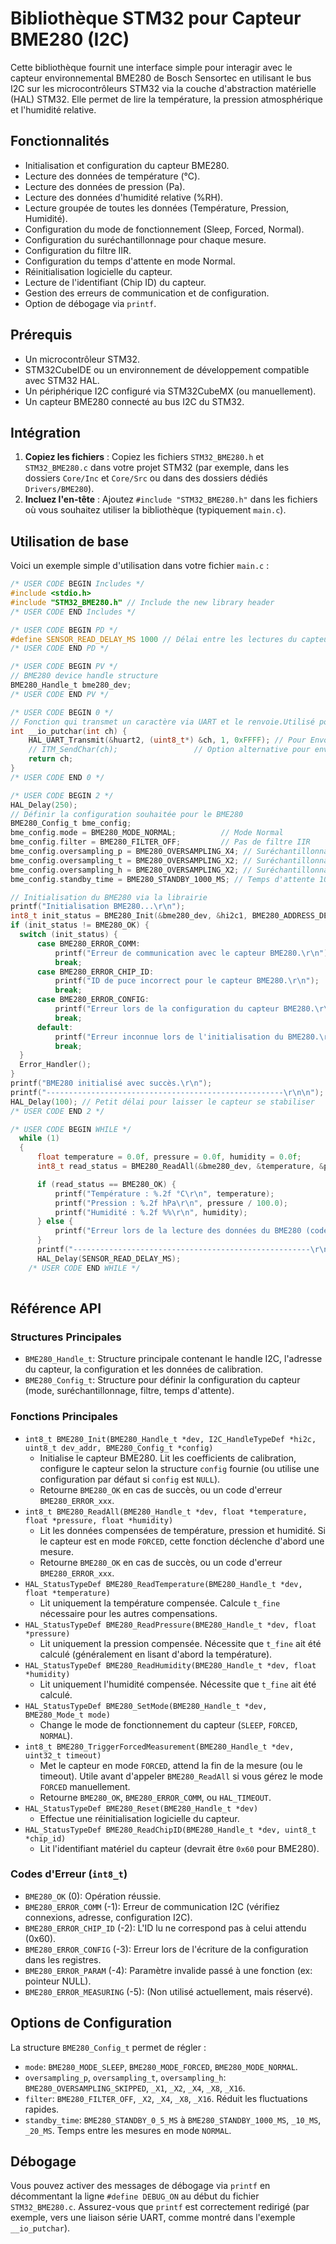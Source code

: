 # Bibliothèque STM32 pour Capteur BME280 (I2C)

Cette bibliothèque fournit une interface simple pour interagir avec le capteur environnemental BME280 de Bosch Sensortec en utilisant le bus I2C sur les microcontrôleurs STM32 via la couche d'abstraction matérielle (HAL) STM32. Elle permet de lire la température, la pression atmosphérique et l'humidité relative.

## Fonctionnalités

*   Initialisation et configuration du capteur BME280.
*   Lecture des données de température (°C).
*   Lecture des données de pression (Pa).
*   Lecture des données d'humidité relative (%RH).
*   Lecture groupée de toutes les données (Température, Pression, Humidité).
*   Configuration du mode de fonctionnement (Sleep, Forced, Normal).
*   Configuration du suréchantillonnage pour chaque mesure.
*   Configuration du filtre IIR.
*   Configuration du temps d'attente en mode Normal.
*   Réinitialisation logicielle du capteur.
*   Lecture de l'identifiant (Chip ID) du capteur.
*   Gestion des erreurs de communication et de configuration.
*   Option de débogage via `printf`.

## Prérequis

*   Un microcontrôleur STM32.
*   STM32CubeIDE ou un environnement de développement compatible avec STM32 HAL.
*   Un périphérique I2C configuré via STM32CubeMX (ou manuellement).
*   Un capteur BME280 connecté au bus I2C du STM32.

## Intégration

1.  **Copiez les fichiers** : Copiez les fichiers `STM32_BME280.h` et `STM32_BME280.c` dans votre projet STM32 (par exemple, dans les dossiers `Core/Inc` et `Core/Src` ou dans des dossiers dédiés `Drivers/BME280`).
2.  **Incluez l'en-tête** : Ajoutez `#include "STM32_BME280.h"` dans les fichiers où vous souhaitez utiliser la bibliothèque (typiquement `main.c`).

## Utilisation de base

Voici un exemple simple d'utilisation dans votre fichier `main.c` :

```c
/* USER CODE BEGIN Includes */
#include <stdio.h>
#include "STM32_BME280.h" // Include the new library header
/* USER CODE END Includes */
```

```c
/* USER CODE BEGIN PD */
#define SENSOR_READ_DELAY_MS 1000 // Délai entre les lectures du capteur
/* USER CODE END PD */
```

```c
/* USER CODE BEGIN PV */
// BME280 device handle structure
BME280_Handle_t bme280_dev;
/* USER CODE END PV */
```

```c
/* USER CODE BEGIN 0 */
// Fonction qui transmet un caractère via UART et le renvoie.Utilisé pour la sortie standard (printf).
int __io_putchar(int ch) {
    HAL_UART_Transmit(&huart2, (uint8_t*) &ch, 1, 0xFFFF); // Pour Envoyer le caractère via UART
    // ITM_SendChar(ch);                 // Option alternative pour envoyer le caractère via ITM
    return ch;
}
/* USER CODE END 0 */
```

```c
/* USER CODE BEGIN 2 */
HAL_Delay(250);
// Définir la configuration souhaitée pour le BME280
BME280_Config_t bme_config;
bme_config.mode = BME280_MODE_NORMAL;          // Mode Normal
bme_config.filter = BME280_FILTER_OFF;         // Pas de filtre IIR
bme_config.oversampling_p = BME280_OVERSAMPLING_X4; // Suréchantillonnage Pression x4
bme_config.oversampling_t = BME280_OVERSAMPLING_X2; // Suréchantillonnage Température x2
bme_config.oversampling_h = BME280_OVERSAMPLING_X2; // Suréchantillonnage Humidité x2
bme_config.standby_time = BME280_STANDBY_1000_MS; // Temps d'attente 1000ms

// Initialisation du BME280 via la librairie
printf("Initialisation BME280...\r\n");
int8_t init_status = BME280_Init(&bme280_dev, &hi2c1, BME280_ADDRESS_DEFAULT, &bme_config); // Passer la config
if (init_status != BME280_OK) {
  switch (init_status) {
	  case BME280_ERROR_COMM:
		  printf("Erreur de communication avec le capteur BME280.\r\n");
		  break;
	  case BME280_ERROR_CHIP_ID:
		  printf("ID de puce incorrect pour le capteur BME280.\r\n");
		  break;
	  case BME280_ERROR_CONFIG:
		  printf("Erreur lors de la configuration du capteur BME280.\r\n");
		  break;
	  default:
		  printf("Erreur inconnue lors de l'initialisation du BME280.\r\n");
		  break;
  }
  Error_Handler();
}
printf("BME280 initialisé avec succès.\r\n");
printf("-----------------------------------------------------\r\n\n");
HAL_Delay(100); // Petit délai pour laisser le capteur se stabiliser
/* USER CODE END 2 */
```

```c
/* USER CODE BEGIN WHILE */
  while (1)
  {
      float temperature = 0.0f, pressure = 0.0f, humidity = 0.0f;
      int8_t read_status = BME280_ReadAll(&bme280_dev, &temperature, &pressure, &humidity);

      if (read_status == BME280_OK) {
          printf("Température : %.2f °C\r\n", temperature);
          printf("Pression : %.2f hPa\r\n", pressure / 100.0);
          printf("Humidité : %.2f %%\r\n", humidity);
      } else {
          printf("Erreur lors de la lecture des données du BME280 (code : %d).\r\n", read_status);
      }
      printf("-----------------------------------------------------\r\n\n");
      HAL_Delay(SENSOR_READ_DELAY_MS);
    /* USER CODE END WHILE */
    
```

## Référence API

### Structures Principales

*   `BME280_Handle_t`: Structure principale contenant le handle I2C, l'adresse du capteur, la configuration et les données de calibration.
*   `BME280_Config_t`: Structure pour définir la configuration du capteur (mode, suréchantillonnage, filtre, temps d'attente).

### Fonctions Principales

*   `int8_t BME280_Init(BME280_Handle_t *dev, I2C_HandleTypeDef *hi2c, uint8_t dev_addr, BME280_Config_t *config)`
    *   Initialise le capteur BME280. Lit les coefficients de calibration, configure le capteur selon la structure `config` fournie (ou utilise une configuration par défaut si `config` est `NULL`).
    *   Retourne `BME280_OK` en cas de succès, ou un code d'erreur `BME280_ERROR_xxx`.
*   `int8_t BME280_ReadAll(BME280_Handle_t *dev, float *temperature, float *pressure, float *humidity)`
    *   Lit les données compensées de température, pression et humidité. Si le capteur est en mode `FORCED`, cette fonction déclenche d'abord une mesure.
    *   Retourne `BME280_OK` en cas de succès, ou un code d'erreur `BME280_ERROR_xxx`.
*   `HAL_StatusTypeDef BME280_ReadTemperature(BME280_Handle_t *dev, float *temperature)`
    *   Lit uniquement la température compensée. Calcule `t_fine` nécessaire pour les autres compensations.
*   `HAL_StatusTypeDef BME280_ReadPressure(BME280_Handle_t *dev, float *pressure)`
    *   Lit uniquement la pression compensée. Nécessite que `t_fine` ait été calculé (généralement en lisant d'abord la température).
*   `HAL_StatusTypeDef BME280_ReadHumidity(BME280_Handle_t *dev, float *humidity)`
    *   Lit uniquement l'humidité compensée. Nécessite que `t_fine` ait été calculé.
*   `HAL_StatusTypeDef BME280_SetMode(BME280_Handle_t *dev, BME280_Mode_t mode)`
    *   Change le mode de fonctionnement du capteur (`SLEEP`, `FORCED`, `NORMAL`).
*   `int8_t BME280_TriggerForcedMeasurement(BME280_Handle_t *dev, uint32_t timeout)`
    *   Met le capteur en mode `FORCED`, attend la fin de la mesure (ou le timeout). Utile avant d'appeler `BME280_ReadAll` si vous gérez le mode `FORCED` manuellement.
    *   Retourne `BME280_OK`, `BME280_ERROR_COMM`, ou `HAL_TIMEOUT`.
*   `HAL_StatusTypeDef BME280_Reset(BME280_Handle_t *dev)`
    *   Effectue une réinitialisation logicielle du capteur.
*   `HAL_StatusTypeDef BME280_ReadChipID(BME280_Handle_t *dev, uint8_t *chip_id)`
    *   Lit l'identifiant matériel du capteur (devrait être `0x60` pour BME280).

### Codes d'Erreur (`int8_t`)

*   `BME280_OK` (0): Opération réussie.
*   `BME280_ERROR_COMM` (-1): Erreur de communication I2C (vérifiez connexions, adresse, configuration I2C).
*   `BME280_ERROR_CHIP_ID` (-2): L'ID lu ne correspond pas à celui attendu (0x60).
*   `BME280_ERROR_CONFIG` (-3): Erreur lors de l'écriture de la configuration dans les registres.
*   `BME280_ERROR_PARAM` (-4): Paramètre invalide passé à une fonction (ex: pointeur NULL).
*   `BME280_ERROR_MEASURING` (-5): (Non utilisé actuellement, mais réservé).

## Options de Configuration

La structure `BME280_Config_t` permet de régler :

*   `mode`: `BME280_MODE_SLEEP`, `BME280_MODE_FORCED`, `BME280_MODE_NORMAL`.
*   `oversampling_p`, `oversampling_t`, `oversampling_h`: `BME280_OVERSAMPLING_SKIPPED`, `_X1`, `_X2`, `_X4`, `_X8`, `_X16`.
*   `filter`: `BME280_FILTER_OFF`, `_X2`, `_X4`, `_X8`, `_X16`. Réduit les fluctuations rapides.
*   `standby_time`: `BME280_STANDBY_0_5_MS` à `BME280_STANDBY_1000_MS`, `_10_MS`, `_20_MS`. Temps entre les mesures en mode `NORMAL`.

## Débogage

Vous pouvez activer des messages de débogage via `printf` en décommentant la ligne `#define DEBUG_ON` au début du fichier `STM32_BME280.c`. Assurez-vous que `printf` est correctement redirigé (par exemple, vers une liaison série UART, comme montré dans l'exemple `__io_putchar`).
